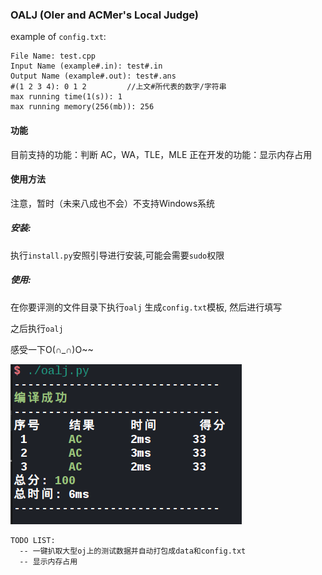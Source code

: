 ### OALJ (OIer and ACMer's Local Judge)

example of `config.txt`:

``` test
File Name: test.cpp
Input Name (example#.in): test#.in
Output Name (example#.out): test#.ans
#(1 2 3 4): 0 1 2         //上文#所代表的数字/字符串
max running time(1(s)): 1
max running memory(256(mb)): 256
```
#### 功能

目前支持的功能：判断 AC，WA，TLE，MLE
正在开发的功能：显示内存占用

#### 使用方法

注意，暂时（未来八成也不会）不支持Windows系统

##### 安装:

执行`install.py`安照引导进行安装,可能会需要`sudo`权限

##### 使用:

在你要评测的文件目录下执行`oalj` 生成`config.txt`模板, 然后进行填写

之后执行`oalj`



感受一下O(∩_∩)O~~

![test](./test.png)

```
TODO LIST:
  -- 一键扒取大型oj上的测试数据并自动打包成data和config.txt
  -- 显示内存占用
```